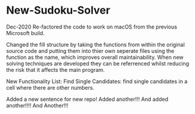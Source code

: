 # New-Sudoku-Solver
Dec-2020
Re-factored the code to work on macOS from the previous Microsoft build.

Changed the fill structure by taking the functions from within the 
original source code and putting them into thier own seperate files using 
the function as the name, which improves overall maintainability. When 
new solving techniques are developed they can be referrenced whilst 
reducing the risk that it affects the main program.

New Functionality List: Find Single Candidates: find single 
candidates in a cell where there are other numbers.

Added a new sentence for new repo!
Added another!!!
And added another!!!!
And Another!!!
